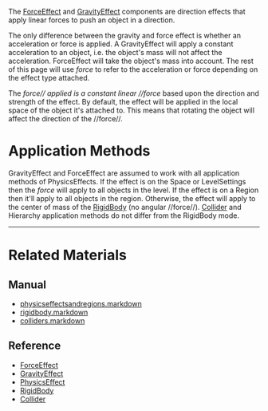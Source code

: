 The [ForceEffect](https://github.com/zeroengineteam/ZeroDocs/blob/master/code_reference/class_reference/forceeffect.markdown) and [GravityEffect](https://github.com/zeroengineteam/ZeroDocs/blob/master/code_reference/class_reference/gravityeffect.markdown) components are direction effects that apply linear forces to push an object in a direction.

The only difference between the gravity and force effect is whether an acceleration or force is applied. A GravityEffect will apply a constant acceleration to an object, i.e. the object's mass will not affect the acceleration. ForceEffect will take the object's mass into account. The rest of this page will use *force* to refer to the acceleration or force depending on the effect type attached.

The *force// applied is a constant linear //force* based upon the direction and strength of the effect. By default, the effect will be applied in the local space of the object it's attached to. This means that rotating the object will affect the direction of the //force//.

 #  Application Methods
GravityEffect and ForceEffect are assumed to work with all application methods of PhysicsEffects. If the effect is on the Space or LevelSettings then the *force* will apply to all objects in the level. If the effect is on a Region then it'll apply to all objects in the region. Otherwise, the effect will apply to the center of mass of the [RigidBody](https://github.com/zeroengineteam/ZeroDocs/blob/master/zero_editor_documentation/zeromanual/physics/physicseffectsandregions/rigidbody.markdown) (no angular //force//). [Collider](https://github.com/zeroengineteam/ZeroDocs/blob/master/zero_editor_documentation/zeromanual/physics/physicseffectsandregions/colliders.markdown) and Hierarchy application methods do not differ from the RigidBody mode.

---
 #  Related Materials
 ##  Manual
- [physicseffectsandregions.markdown](https://github.com/zeroengineteam/ZeroDocs/blob/master/zero_editor_documentation/zeromanual/physics/physicseffectsandregions.markdown)
- [rigidbody.markdown](https://github.com/zeroengineteam/ZeroDocs/blob/master/zero_editor_documentation/zeromanual/physics/physicseffectsandregions/rigidbody.markdown)
- [colliders.markdown](https://github.com/zeroengineteam/ZeroDocs/blob/master/zero_editor_documentation/zeromanual/physics/physicseffectsandregions/colliders.markdown)

 ##  Reference
- [ForceEffect](https://github.com/zeroengineteam/ZeroDocs/blob/master/code_reference/class_reference/forceeffect.markdown)
- [GravityEffect](https://github.com/zeroengineteam/ZeroDocs/blob/master/code_reference/class_reference/gravityeffect.markdown)
- [PhysicsEffect](https://github.com/zeroengineteam/ZeroDocs/blob/master/code_reference/class_reference/physicseffect.markdown)
- [RigidBody](https://github.com/zeroengineteam/ZeroDocs/blob/master/code_reference/class_reference/rigidbody.markdown)
- [Collider](https://github.com/zeroengineteam/ZeroDocs/blob/master/code_reference/class_reference/collider.markdown) 

 